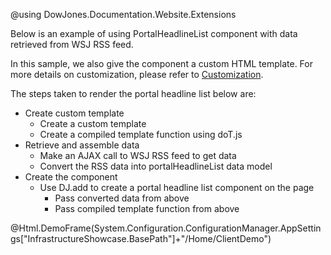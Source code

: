﻿@using DowJones.Documentation.Website.Extensions

Below is an example of using PortalHeadlineList component with data retrieved from WSJ RSS feed.

In this sample, we also give the component a custom HTML template. For more details on customization, please refer to [Customization](../Components/Customization).

The steps taken to render the portal headline list below are:

* Create custom template
	* Create a custom template
	* Create a compiled template function using doT.js
* Retrieve and assemble data
	* Make an AJAX call to WSJ RSS feed to get data
	* Convert the RSS data into portalHeadlineList data model
* Create the component
	* Use DJ.add to create a portal headline list component on the page
		* Pass converted data from above
		* Pass compiled template function from above

@Html.DemoFrame(System.Configuration.ConfigurationManager.AppSettings["InfrastructureShowcase.BasePath"]+"/Home/ClientDemo")
